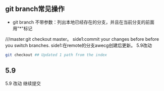 ## git branch常见操作
+ git branch  不带参数：列出本地已经存在的分支，并且在当前分支的前面用"*"标记

///master:git checkout master。
side1:commit your changes before before you switch branches.
side1:在remote的分支awecg创建后更新。
5.9改动

```bash
git checkout ## Updated 1 path from the index
```


## 5.9
5.9 改动
继续提交

